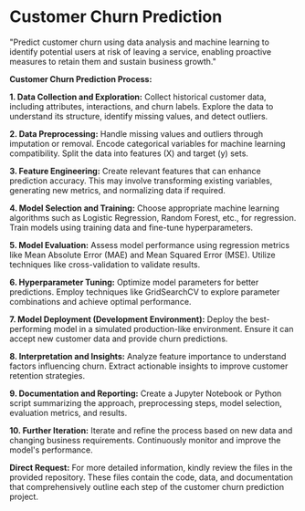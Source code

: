 # Customer Churn Prediction
"Predict customer churn using data analysis and machine learning to identify potential users at risk of leaving a service, enabling proactive measures to retain them and sustain business growth."


**Customer Churn Prediction Process:**

**1. Data Collection and Exploration:**
Collect historical customer data, including attributes, interactions, and churn labels. Explore the data to understand its structure, identify missing values, and detect outliers.

**2. Data Preprocessing:**
Handle missing values and outliers through imputation or removal. Encode categorical variables for machine learning compatibility. Split the data into features (X) and target (y) sets.

**3. Feature Engineering:**
Create relevant features that can enhance prediction accuracy. This may involve transforming existing variables, generating new metrics, and normalizing data if required.

**4. Model Selection and Training:**
Choose appropriate machine learning algorithms such as Logistic Regression, Random Forest, etc., for regression. Train models using training data and fine-tune hyperparameters.

**5. Model Evaluation:**
Assess model performance using regression metrics like Mean Absolute Error (MAE) and Mean Squared Error (MSE). Utilize techniques like cross-validation to validate results.

**6. Hyperparameter Tuning:**
Optimize model parameters for better predictions. Employ techniques like GridSearchCV to explore parameter combinations and achieve optimal performance.

**7. Model Deployment (Development Environment):**
Deploy the best-performing model in a simulated production-like environment. Ensure it can accept new customer data and provide churn predictions.

**8. Interpretation and Insights:**
Analyze feature importance to understand factors influencing churn. Extract actionable insights to improve customer retention strategies.

**9. Documentation and Reporting:**
Create a Jupyter Notebook or Python script summarizing the approach, preprocessing steps, model selection, evaluation metrics, and results.

**10. Further Iteration:**
Iterate and refine the process based on new data and changing business requirements. Continuously monitor and improve the model's performance.

**Direct Request:**
For more detailed information, kindly review the files in the provided repository. These files contain the code, data, and documentation that comprehensively outline each step of the customer churn prediction project.


